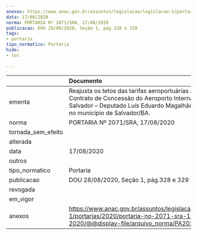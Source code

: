 ```yaml
---
anexos: https://www.anac.gov.br/assuntos/legislacao/legislacao-1/portarias/2020/portaria-no-2071-sra-17-08-2020/@@display-file/arquivo_norma/PA2020-2071.pdf
data: 17/08/2020
norma: PORTARIA Nº 2071/SRA, 17/08/2020
publicacao: DOU 28/08/2020, Seção 1, pág.328 e 329
tags:
- portaria
tipo_normatico: Portaria
hide: 
- toc 
 
---
```


|                    | Documento                                                                                                                                                                                          |
|:-------------------|:---------------------------------------------------------------------------------------------------------------------------------------------------------------------------------------------------|
| ementa             | Reajusta os tetos das tarifas aeroportuárias aplicáveis ao Contrato de Concessão do Aeroporto Internacional de Salvador – Deputado Luís Eduardo Magalhães, localizado no município de Salvador/BA. |
| norma              | PORTARIA Nº 2071/SRA, 17/08/2020                                                                                                                                                                   |
| tornada_sem_efeito |                                                                                                                                                                                                    |
| alterada           |                                                                                                                                                                                                    |
| data               | 17/08/2020                                                                                                                                                                                         |
| outros             |                                                                                                                                                                                                    |
| tipo_normatico     | Portaria                                                                                                                                                                                           |
| publicacao         | DOU 28/08/2020, Seção 1, pág.328 e 329                                                                                                                                                             |
| revogada           |                                                                                                                                                                                                    |
| em_vigor           |                                                                                                                                                                                                    |
| anexos             | https://www.anac.gov.br/assuntos/legislacao/legislacao-1/portarias/2020/portaria-no-2071-sra-17-08-2020/@@display-file/arquivo_norma/PA2020-2071.pdf                                               |